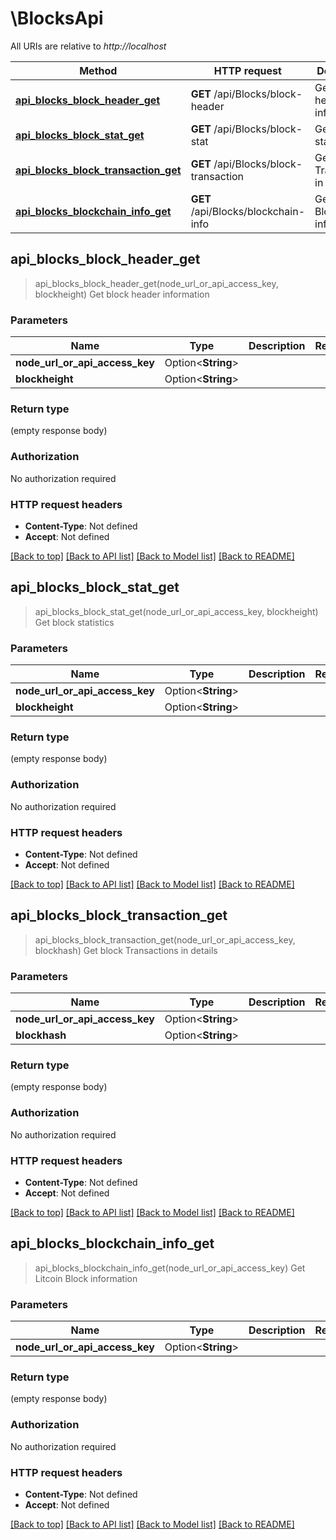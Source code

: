 # \BlocksApi

All URIs are relative to *http://localhost*

Method | HTTP request | Description
------------- | ------------- | -------------
[**api_blocks_block_header_get**](BlocksApi.md#api_blocks_block_header_get) | **GET** /api/Blocks/block-header | Get block header information
[**api_blocks_block_stat_get**](BlocksApi.md#api_blocks_block_stat_get) | **GET** /api/Blocks/block-stat | Get block statistics
[**api_blocks_block_transaction_get**](BlocksApi.md#api_blocks_block_transaction_get) | **GET** /api/Blocks/block-transaction | Get block Transactions in details
[**api_blocks_blockchain_info_get**](BlocksApi.md#api_blocks_blockchain_info_get) | **GET** /api/Blocks/blockchain-info | Get Litcoin Block information



## api_blocks_block_header_get

> api_blocks_block_header_get(node_url_or_api_access_key, blockheight)
Get block header information

### Parameters


Name | Type | Description  | Required | Notes
------------- | ------------- | ------------- | ------------- | -------------
**node_url_or_api_access_key** | Option<**String**> |  |  |
**blockheight** | Option<**String**> |  |  |

### Return type

 (empty response body)

### Authorization

No authorization required

### HTTP request headers

- **Content-Type**: Not defined
- **Accept**: Not defined

[[Back to top]](#) [[Back to API list]](../README.md#documentation-for-api-endpoints) [[Back to Model list]](../README.md#documentation-for-models) [[Back to README]](../README.md)


## api_blocks_block_stat_get

> api_blocks_block_stat_get(node_url_or_api_access_key, blockheight)
Get block statistics

### Parameters


Name | Type | Description  | Required | Notes
------------- | ------------- | ------------- | ------------- | -------------
**node_url_or_api_access_key** | Option<**String**> |  |  |
**blockheight** | Option<**String**> |  |  |

### Return type

 (empty response body)

### Authorization

No authorization required

### HTTP request headers

- **Content-Type**: Not defined
- **Accept**: Not defined

[[Back to top]](#) [[Back to API list]](../README.md#documentation-for-api-endpoints) [[Back to Model list]](../README.md#documentation-for-models) [[Back to README]](../README.md)


## api_blocks_block_transaction_get

> api_blocks_block_transaction_get(node_url_or_api_access_key, blockhash)
Get block Transactions in details

### Parameters


Name | Type | Description  | Required | Notes
------------- | ------------- | ------------- | ------------- | -------------
**node_url_or_api_access_key** | Option<**String**> |  |  |
**blockhash** | Option<**String**> |  |  |

### Return type

 (empty response body)

### Authorization

No authorization required

### HTTP request headers

- **Content-Type**: Not defined
- **Accept**: Not defined

[[Back to top]](#) [[Back to API list]](../README.md#documentation-for-api-endpoints) [[Back to Model list]](../README.md#documentation-for-models) [[Back to README]](../README.md)


## api_blocks_blockchain_info_get

> api_blocks_blockchain_info_get(node_url_or_api_access_key)
Get Litcoin Block information

### Parameters


Name | Type | Description  | Required | Notes
------------- | ------------- | ------------- | ------------- | -------------
**node_url_or_api_access_key** | Option<**String**> |  |  |

### Return type

 (empty response body)

### Authorization

No authorization required

### HTTP request headers

- **Content-Type**: Not defined
- **Accept**: Not defined

[[Back to top]](#) [[Back to API list]](../README.md#documentation-for-api-endpoints) [[Back to Model list]](../README.md#documentation-for-models) [[Back to README]](../README.md)

